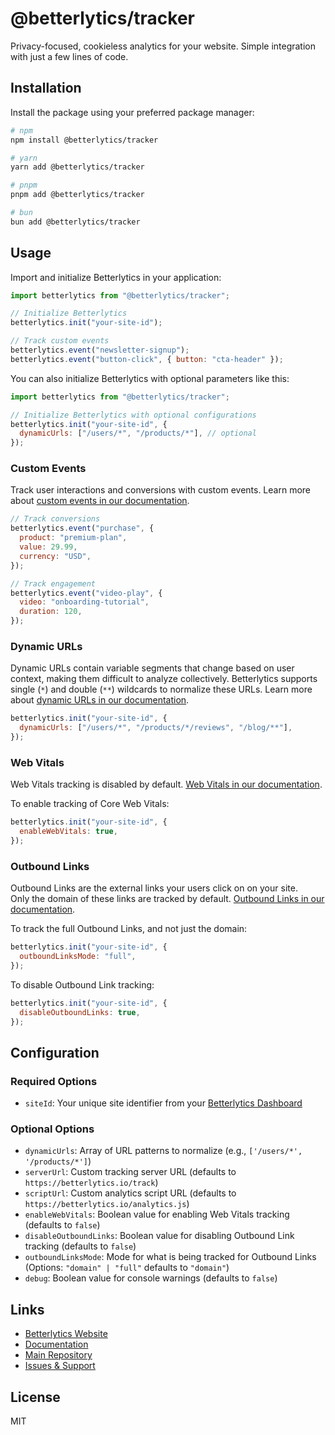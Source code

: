 # @betterlytics/tracker

Privacy-focused, cookieless analytics for your website. Simple integration with just a few lines of code.

## Installation

Install the package using your preferred package manager:

```bash
# npm
npm install @betterlytics/tracker

# yarn
yarn add @betterlytics/tracker

# pnpm
pnpm add @betterlytics/tracker

# bun
bun add @betterlytics/tracker
```

## Usage

Import and initialize Betterlytics in your application:

```javascript
import betterlytics from "@betterlytics/tracker";

// Initialize Betterlytics
betterlytics.init("your-site-id");

// Track custom events
betterlytics.event("newsletter-signup");
betterlytics.event("button-click", { button: "cta-header" });
```

You can also initialize Betterlytics with optional parameters like this:

```javascript
import betterlytics from "@betterlytics/tracker";

// Initialize Betterlytics with optional configurations
betterlytics.init("your-site-id", {
  dynamicUrls: ["/users/*", "/products/*"], // optional
});
```

### Custom Events

Track user interactions and conversions with custom events. Learn more about [custom events in our documentation](https://betterlytics.io/docs/integration/custom-events).

```javascript
// Track conversions
betterlytics.event("purchase", {
  product: "premium-plan",
  value: 29.99,
  currency: "USD",
});

// Track engagement
betterlytics.event("video-play", {
  video: "onboarding-tutorial",
  duration: 120,
});
```

### Dynamic URLs

Dynamic URLs contain variable segments that change based on user context, making them difficult to analyze collectively. Betterlytics supports single (`*`) and double (`**`) wildcards to normalize these URLs. Learn more about [dynamic URLs in our documentation](https://betterlytics.io/docs/integration/dynamic-urls).

```javascript
betterlytics.init("your-site-id", {
  dynamicUrls: ["/users/*", "/products/*/reviews", "/blog/**"],
});
```

### Web Vitals

Web Vitals tracking is disabled by default. [Web Vitals in our documentation](https://betterlytics.io/docs/integration/web-vitals).

To enable tracking of Core Web Vitals:

```javascript
betterlytics.init("your-site-id", {
  enableWebVitals: true,
});
```

### Outbound Links

Outbound Links are the external links your users click on on your site.\
Only the domain of these links are tracked by default. [Outbound Links in our documentation](https://betterlytics.io/docs/integration/outbound-links).

To track the full Outbound Links, and not just the domain:

```javascript
betterlytics.init("your-site-id", {
  outboundLinksMode: "full",
});
```

To disable Outbound Link tracking:

```javascript
betterlytics.init("your-site-id", {
  disableOutboundLinks: true,
});
```

## Configuration

### Required Options

- `siteId`: Your unique site identifier from your [Betterlytics Dashboard](https://betterlytics.io)

### Optional Options

- `dynamicUrls`: Array of URL patterns to normalize (e.g., `['/users/*', '/products/*']`)
- `serverUrl`: Custom tracking server URL (defaults to `https://betterlytics.io/track`)
- `scriptUrl`: Custom analytics script URL (defaults to `https://betterlytics.io/analytics.js`)
- `enableWebVitals`: Boolean value for enabling Web Vitals tracking (defaults to `false`)
- `disableOutboundLinks`: Boolean value for disabling Outbound Link tracking (defaults to `false`)
- `outboundLinksMode`: Mode for what is being tracked for Outbound Links (Options: `"domain" | "full"` defaults to `"domain"`)
- `debug`: Boolean value for console warnings (defaults to `false`)

## Links

- [Betterlytics Website](https://betterlytics.io)
- [Documentation](https://betterlytics.io/docs)
- [Main Repository](https://github.com/betterlytics/betterlytics)
- [Issues & Support](https://github.com/betterlytics/tracker/issues)

## License

MIT
